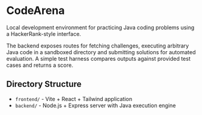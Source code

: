 # CodeArena

Local development environment for practicing Java coding problems using a HackerRank-style interface.

The backend exposes routes for fetching challenges, executing arbitrary Java code in a
sandboxed directory and submitting solutions for automated evaluation. A simple
test harness compares outputs against provided test cases and returns a score.

## Directory Structure

- `frontend/` - Vite + React + Tailwind application
- `backend/` - Node.js + Express server with Java execution engine

